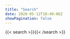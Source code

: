 ```yaml
---
title: "Search"
date: 2020-05-12T18:49:06Z
showPagination: false
---
```


{{< search >}}{{< /search >}}
